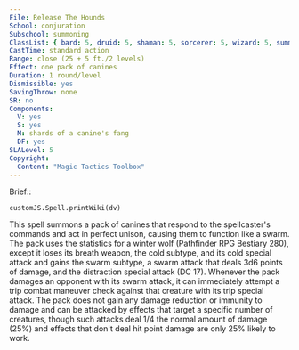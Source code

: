 ```yaml
---
File: Release The Hounds
School: conjuration
Subschool: summoning
ClassList: { bard: 5, druid: 5, shaman: 5, sorcerer: 5, wizard: 5, summoner: 5, unchained summoner: 5, witch: 5 }
CastTime: standard action
Range: close (25 + 5 ft./2 levels)
Effect: one pack of canines
Duration: 1 round/level
Dismissible: yes
SavingThrow: none
SR: no
Components:
  V: yes
  S: yes
  M: shards of a canine's fang
  DF: yes
SLALevel: 5
Copyright:
  Content: "Magic Tactics Toolbox"
---
```

Brief:: 

```dataviewjs
customJS.Spell.printWiki(dv)
```

This spell summons a pack of canines that respond to the spellcaster's commands and act in perfect unison, causing them to function like a swarm. The pack uses the statistics for a winter wolf (Pathfinder RPG Bestiary 280), except it loses its breath weapon, the cold subtype, and its cold special attack and gains the swarm subtype, a swarm attack that deals 3d6 points of damage, and the distraction special attack (DC 17). Whenever the pack damages an opponent with its swarm attack, it can immediately attempt a trip combat maneuver check against that creature with its trip special attack. The pack does not gain any damage reduction or immunity to damage and can be attacked by effects that target a specific number of creatures, though such attacks deal 1/4 the normal amount of damage (25%) and effects that don't deal hit point damage are only 25% likely to work.
